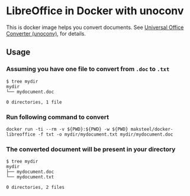 # LibreOffice in Docker with unoconv

This is docker image helps you convert documents. See  [Universal Office Converter (unoconv)](https://github.com/dagwieers/unoconv), for details.

## Usage

### Assuming you have one file to convert from `.doc` to `.txt`
```
$ tree mydir
mydir
└── mydocument.doc

0 directories, 1 file
```


### Run following command to convert

```
docker run -ti --rm -v ${PWD}:${PWD} -w ${PWD} maksteel/docker-libreoffice -f txt -o mydir/mydocument.txt mydir/mydocument.doc
```

### The converted document will be present in your directory
```
$ tree mydir
mydir
├── mydocument.doc
└── mydocument.txt

0 directories, 2 files
```
